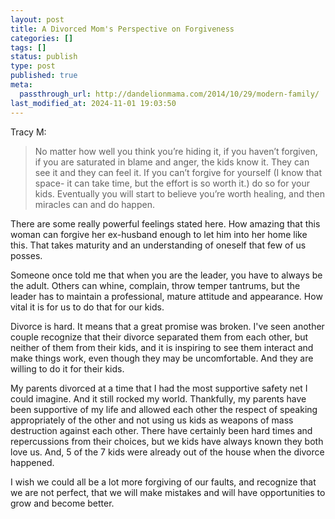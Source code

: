 ```yaml
---
layout: post
title: A Divorced Mom's Perspective on Forgiveness
categories: []
tags: []
status: publish
type: post
published: true
meta:
  passthrough_url: http://dandelionmama.com/2014/10/29/modern-family/
last_modified_at: 2024-11-01 19:03:50
---
```


Tracy M:


>No matter how well you think you’re hiding it, if you haven’t forgiven, if you are saturated in blame and anger, the kids know it. They can see it and they can feel it. If you can’t forgive for yourself (I know that space- it can take time, but the effort is so worth it.) do so for your kids. Eventually you will start to believe you’re worth healing, and then miracles can and do happen.



There are some really powerful feelings stated here. How amazing that this woman can forgive her ex-husband enough to let him into her home like this. That takes maturity and an understanding of oneself that few of us posses.


Someone once told me that when you are the leader, you have to always be the adult. Others can whine, complain, throw temper tantrums, but the leader has to maintain a professional, mature attitude and appearance. How vital it is for us to do that for our kids.


Divorce is hard. It means that a great promise was broken. I've seen another couple recognize that their divorce separated them from each other, but neither of them from their kids, and it is inspiring to see them interact and make things work, even though they may be uncomfortable. And they are willing to do it for their kids.


My parents divorced at a time that I had the most supportive safety net I could imagine. And it still rocked my world. Thankfully, my parents have been supportive of my life and allowed each other the respect of speaking appropriately of the other and not using us kids as weapons of mass destruction against each other. There have certainly been hard times and repercussions from their choices, but we kids have always known they both love us. And, 5 of the 7 kids were already out of the house when the divorce happened.


I wish we could all be a lot more forgiving of our faults, and recognize that we are not perfect, that we will make mistakes and will have opportunities to grow and become better.
